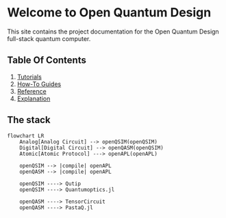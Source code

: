 # Welcome to Open Quantum Design

This site contains the project documentation for the
Open Quantum Design full-stack quantum computer. 

## Table Of Contents
1. [Tutorials](tutorials.md)
2. [How-To Guides](how-to-guides.md)
3. [Reference](reference.md)
4. [Explanation](explanation.md)


## The stack

```mermaid
flowchart LR
    Analog[Analog Circuit] --> openQSIM(openQSIM)
    Digital[Digital Circuit] --> openQASM(openQSIM) 
    Atomic[Atomic Protocol] ---> openAPL(openAPL)

    openQSIM --> |compile| openAPL
    openQASM --> |compile| openAPL

    openQSIM ----> Qutip
    openQSIM ----> Quantumoptics.jl

    openQASM ----> TensorCircuit
    openQASM ----> PastaQ.jl
```

[//]: # (Bob-->>John: Jolly good!)
